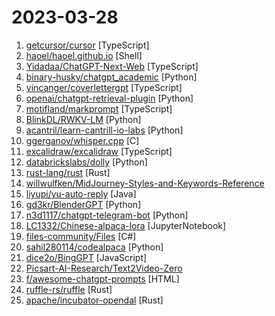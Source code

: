 # 2023-03-28

1. [getcursor/cursor](https://github.com/getcursor/cursor "An editor made for programming with AI 🤖") [TypeScript]
2. [haoel/haoel.github.io](https://github.com/haoel/haoel.github.io "") [Shell]
3. [Yidadaa/ChatGPT-Next-Web](https://github.com/Yidadaa/ChatGPT-Next-Web "一键拥有你自己的 ChatGPT 网页服务。 One-Click to deploy your own ChatGPT web UI.") [TypeScript]
4. [binary-husky/chatgpt_academic](https://github.com/binary-husky/chatgpt_academic "科研工作专用ChatGPT拓展，特别优化学术Paper润色体验，支持自定义快捷按钮，支持markdown表格显示，Tex公式双显示，代码显示功能完善，新增本地Python工程剖析功能/自我剖析功能") [Python]
5. [vincanger/coverlettergpt](https://github.com/vincanger/coverlettergpt "Generate Cover Letters based on Job Description and your Resumé. Manage jobs and applications. Get Hired. Have fun. Be cool. Go to School.") [TypeScript]
6. [openai/chatgpt-retrieval-plugin](https://github.com/openai/chatgpt-retrieval-plugin "The ChatGPT Retrieval Plugin lets you easily search and find personal or work documents by asking questions in everyday language.") [Python]
7. [motifland/markprompt](https://github.com/motifland/markprompt "Open-source GPT-4 platform for Markdown, Markdoc and MDX with built-in analytics") [TypeScript]
8. [BlinkDL/RWKV-LM](https://github.com/BlinkDL/RWKV-LM "RWKV is an RNN with transformer-level LLM performance. It can be directly trained like a GPT (parallelizable). So it's combining the best of RNN and transformer - great performance, fast inference, saves VRAM, fast training, infinite ctx_len, and free sentence embedding.") [Python]
9. [acantril/learn-cantrill-io-labs](https://github.com/acantril/learn-cantrill-io-labs "Standard and Advanced Demos for learn.cantrill.io courses") [Python]
10. [ggerganov/whisper.cpp](https://github.com/ggerganov/whisper.cpp "Port of OpenAI's Whisper model in C/C++") [C]
11. [excalidraw/excalidraw](https://github.com/excalidraw/excalidraw "Virtual whiteboard for sketching hand-drawn like diagrams") [TypeScript]
12. [databrickslabs/dolly](https://github.com/databrickslabs/dolly "Databricks’ Dolly, a large language model trained on the Databricks Machine Learning Platform") [Python]
13. [rust-lang/rust](https://github.com/rust-lang/rust "Empowering everyone to build reliable and efficient software.") [Rust]
14. [willwulfken/MidJourney-Styles-and-Keywords-Reference](https://github.com/willwulfken/MidJourney-Styles-and-Keywords-Reference "A reference containing Styles and Keywords that you can use with MidJourney AI. There are also pages showing resolution comparison, image weights, and much more!") 
15. [liyupi/yu-auto-reply](https://github.com/liyupi/yu-auto-reply "AI 自动回复工具，支持灵活配置多个平台的监控和回答。目前已支持知识星球自动回复、OpenAI（ChatGPT）自动回答") [Java]
16. [gd3kr/BlenderGPT](https://github.com/gd3kr/BlenderGPT "Use commands in English to control Blender with OpenAI's GPT-4") [Python]
17. [n3d1117/chatgpt-telegram-bot](https://github.com/n3d1117/chatgpt-telegram-bot "🤖 A Telegram bot that integrates with OpenAI's official ChatGPT APIs to provide answers, written in Python") [Python]
18. [LC1332/Chinese-alpaca-lora](https://github.com/LC1332/Chinese-alpaca-lora "骆驼:A Chinese finetuned instruction LLaMA. Developed by 陈启源 @ 华中师范大学 & 李鲁鲁 @ 商汤科技 & 冷子昂 @ 商汤科技") [JupyterNotebook]
19. [files-community/Files](https://github.com/files-community/Files "Building the best file manager experience for Windows") [C#]
20. [sahil280114/codealpaca](https://github.com/sahil280114/codealpaca "") [Python]
21. [dice2o/BingGPT](https://github.com/dice2o/BingGPT "Desktop application of new Bing's AI-powered chat (Windows, macOS and Linux)") [JavaScript]
22. [Picsart-AI-Research/Text2Video-Zero](https://github.com/Picsart-AI-Research/Text2Video-Zero "Text-to-Image Diffusion Models are Zero-Shot Video Generators") 
23. [f/awesome-chatgpt-prompts](https://github.com/f/awesome-chatgpt-prompts "This repo includes ChatGPT prompt curation to use ChatGPT better.") [HTML]
24. [ruffle-rs/ruffle](https://github.com/ruffle-rs/ruffle "A Flash Player emulator written in Rust") [Rust]
25. [apache/incubator-opendal](https://github.com/apache/incubator-opendal "Apache OpenDAL: Access data freely, painlessly, and efficiently.") [Rust]
